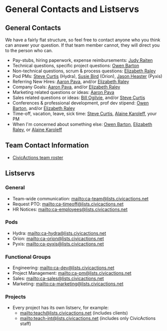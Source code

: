 # General Contacts and Listservs

## General Contacts

We have a fairly flat structure, so feel free to contact anyone who you think can answer your question. If that team member cannot, they will direct you to the person who can.

* Pay-stubs, hiring paperwork, expense reimbursements: <a href="mailto:judy.raiten@civicactions.com">Judy Raiten</a>
* Technical questions, specific project questions: <a href="mailto:owen.barton@civicactions.com">Owen Barton</a>
* Non-technical questions, scrum & process questions: <a href="mailto:elizabeth.raley@civicactions.com">Elizabeth Raley </a>
* Pod PMs: <a href="mailto:steve.curtis@civicactions.com">Steve Curtis</a> (Hydra), <a href="mailto:susie.bird@civicactions.com">Susie Bird</a> (Orion), <a href="mailto:jason.heaster@civicactions.com">Jason Heaster</a> (Pyxis)
* Referring New Hires: <a href="mailto:aaron.pava@civicactions.com">Aaron Pava</a>, and/or <a href="mailto:elizabeth.raley@civicactions.com">Elizabeth Raley</a>
* Company Goals: <a href="mailto:aaron.pava@civicactions.com">Aaron Pava</a>, and/or <a href="mailto:elizabeth.raley@civicactions.com">Elizabeth Raley</a>
* Marketing related questions or ideas: <a href="mailto:aaron.pava@civicactions.com">Aaron Pava</a>
* Sales related questions or ideas: <a href="mailto:bill.ogilvie@civicactions.com">Bill Ogilvie</a>, and/or <a href="mailto:steve.curtis@civicactions.com">Steve Curtis</a>
* Conferences & professional development, prof dev stipend: <a href="mailto:owen.barton@civicactions.com">Owen Barton</a>, and/or <a href="mailto:elizabeth.raley@civicactions.com">Elizabeth Raley</a>
* Time-off, vacation, leave, sick time: <a href="mailto:steve.curtis@civicactions.com">Steve Curtis</a>, <a href="mailto:alaine.karoleff@civicactions.com">Alaine Karoleff</a>, your PM
* When I'm concerned about something else: <a href="mailto:owen.barton@civicactions.com">Owen Barton</a>, <a href="mailto:elizabeth.raley@civicactions.com">Elizabeth Raley</a>, or <a href="mailto:alaine.karoleff@civicactions.com">Alaine Karoleff</a>

## Team Contact Information

* [CivicActions team roster](https://docs.google.com/spreadsheets/d/1mIuxn1pxwNjD2B9kpWgyT1NlAdlvPSZjGDNFvbi3aFs/edit#gid=0)

## Listservs

### General

* Team-wide communication: <mailto:ca-team@lists.civicactions.net>
* Request PTO: <mailto:ca-timeoff@lists.civicactions.net>
* HR Notices: <mailto:ca-employees@lists.civicactions.net>

### Pods

* Hydra: <mailto:ca-hydra@lists.civicactions.net>
* Orion: <mailto:ca-orion@lists.civicactions.net>
* Pyxis: <mailto:ca-pyxis@lists.civicactions.net>

### Functional Groups

* Engineering: <mailto:ca-dev@lists.civicactions.net>
* Project Management: <mailto:ca-pm@lists.civicactions.net>
* Sales: <mailto:ca-sales@lists.civicactions.net>
* Marketing: <mailto:ca-marketing@lists.civicactions.net>

### Projects

* Every project has its own listserv, for example:
  * <mailto:teach@lists.civicactions.net> (includes clients)
  * <mailto:teach-int@lists.civicactions.net> (includes only CivicActions staff)

